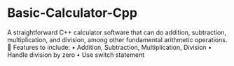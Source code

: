# Basic-Calculator-Cpp
A straightforward C++ calculator software that can do addition, subtraction, multiplication, and division, among other fundamental arithmetic operations. 
🔹 Features to include: 
      • Addition, Subtraction, Multiplication, Division 
      • Handle division by zero 
      • Use switch statement
